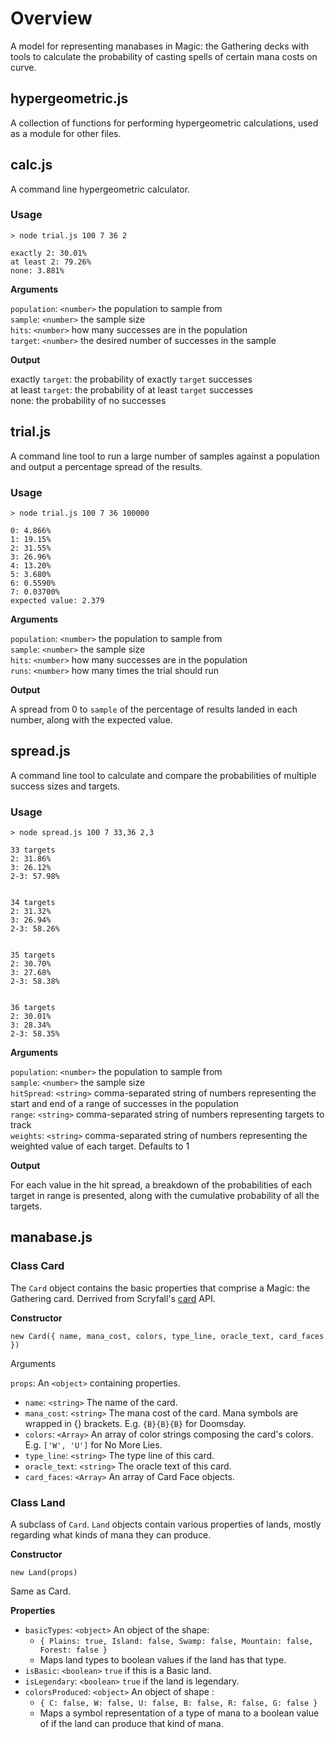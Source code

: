# Overview

A model for representing manabases in Magic: the Gathering decks with tools to calculate the probability of casting spells of certain mana costs on curve.

## hypergeometric.js

A collection of functions for performing hypergeometric calculations, used as a module for other files.

## calc.js

A command line hypergeometric calculator.

### Usage

```
> node trial.js 100 7 36 2

exactly 2: 30.01%
at least 2: 79.26%
none: 3.881%
```

**Arguments**

`population`: `<number>` the population to sample from  
`sample`: `<number>` the sample size  
`hits`: `<number>` how many successes are in the population  
`target`: `<number>` the desired number of successes in the sample  

**Output**

exactly `target`: the probability of exactly `target` successes  
at least `target`: the probability of at least `target` successes  
none: the probability of no successes  

## trial.js

A command line tool to run a large number of samples against a population and output a percentage spread of the results.

### Usage

```
> node trial.js 100 7 36 100000

0: 4.866%
1: 19.15%
2: 31.55%
3: 26.96%
4: 13.20%
5: 3.680%
6: 0.5590%
7: 0.03700%
expected value: 2.379
```

**Arguments**

`population`: `<number>` the population to sample from  
`sample`: `<number>` the sample size  
`hits`: `<number>` how many successes are in the population  
`runs`: `<number>` how many times the trial should run  

**Output**

A spread from 0 to `sample` of the percentage of results landed in each number, along with the expected value.

## spread.js

A command line tool to calculate and compare the probabilities of multiple success sizes and targets.

### Usage

```
> node spread.js 100 7 33,36 2,3

33 targets 
2: 31.86%  
3: 26.12%  
2-3: 57.98%


34 targets 
2: 31.32%  
3: 26.94%  
2-3: 58.26%


35 targets
2: 30.70%
3: 27.68%
2-3: 58.38%


36 targets
2: 30.01%
3: 28.34%
2-3: 58.35%
```

**Arguments**

`population`: `<number>` the population to sample from  
`sample`: `<number>` the sample size  
`hitSpread`: `<string>` comma-separated string of numbers representing the start and end of a range of successes in the population  
`range`: `<string>` comma-separated string of numbers representing targets to track  
`weights`: `<string>` comma-separated string of numbers representing the weighted value of each target. Defaults to 1  

**Output**

For each value in the hit spread, a breakdown of the probabilities of each target in range is presented, along with the cumulative probability of all the targets.


## manabase.js

### Class Card

The `Card` object contains the basic properties that comprise a Magic: the Gathering card. Derrived from Scryfall's [card](https://scryfall.com/docs/api/cards) API.

**Constructor**

`new Card({ name, mana_cost, colors, type_line, oracle_text, card_faces })`

Arguments

`props`: An `<object>` containing properties.  
- `name`: `<string>` The name of the card.
- `mana_cost`: `<string>` The mana cost of the card. Mana symbols are wrapped in {} brackets. E.g. `{B}{B}{B}` for Doomsday.
- `colors`: `<Array>` An array of color strings composing the card's colors. E.g. `['W', 'U']` for No More Lies.
- `type_line`: `<string>` The type line of this card.
- `oracle_text`: `<string>` The oracle text of this card.
- `card_faces`: `<Array>` An array of Card Face objects.

### Class Land

A subclass of `Card`. `Land` objects contain various properties of lands, mostly regarding what kinds of mana they can produce.

**Constructor**

`new Land(props)`

Same as Card.

**Properties**

- `basicTypes`: `<object>` An object of the shape:
  - `{ Plains: true, Island: false, Swamp: false, Mountain: false, Forest: false }`
  - Maps land types to boolean values if the land has that type.
- `isBasic`: `<boolean>` `true` if this is a Basic land.  
- `isLegendary`: `<boolean>` `true` if the land is legendary.  
- `colorsProduced`: `<object>` An object of shape :
  - `{ C: false, W: false, U: false, B: false, R: false, G: false }`
  - Maps a symbol representation of a type of mana to a boolean value of if the land can produce that kind of mana.  

